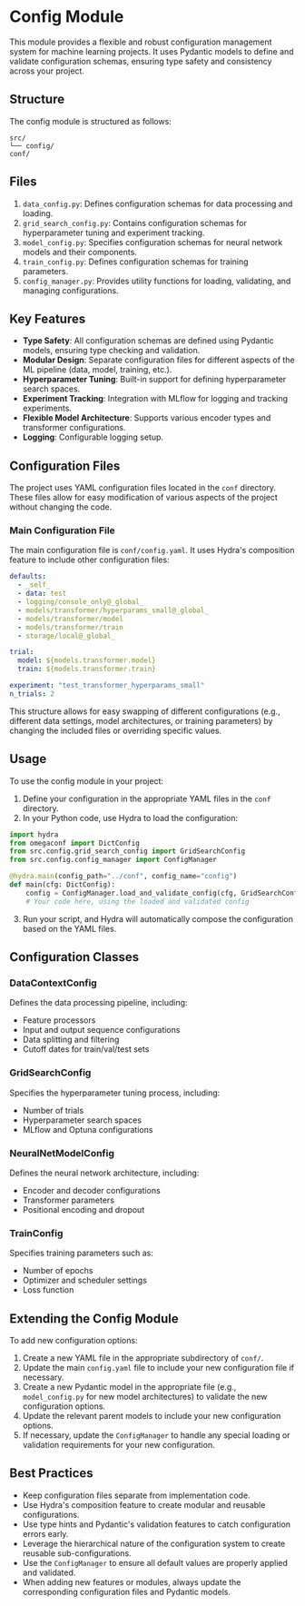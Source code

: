 # Config Module

This module provides a flexible and robust configuration management system for machine learning projects. It uses Pydantic models to define and validate configuration schemas, ensuring type safety and consistency across your project.

## Structure

The config module is structured as follows:

```
src/
└── config/
conf/
```

## Files

1. `data_config.py`: Defines configuration schemas for data processing and loading.
2. `grid_search_config.py`: Contains configuration schemas for hyperparameter tuning and experiment tracking.
3. `model_config.py`: Specifies configuration schemas for neural network models and their components.
4. `train_config.py`: Defines configuration schemas for training parameters.
5. `config_manager.py`: Provides utility functions for loading, validating, and managing configurations.

## Key Features

- **Type Safety**: All configuration schemas are defined using Pydantic models, ensuring type checking and validation.
- **Modular Design**: Separate configuration files for different aspects of the ML pipeline (data, model, training, etc.).
- **Hyperparameter Tuning**: Built-in support for defining hyperparameter search spaces.
- **Experiment Tracking**: Integration with MLflow for logging and tracking experiments.
- **Flexible Model Architecture**: Supports various encoder types and transformer configurations.
- **Logging**: Configurable logging setup.

## Configuration Files

The project uses YAML configuration files located in the `conf` directory. These files allow for easy modification of various aspects of the project without changing the code.

### Main Configuration File

The main configuration file is `conf/config.yaml`. It uses Hydra's composition feature to include other configuration files:

```yaml
defaults:
  - _self_
  - data: test
  - logging/console_only@_global_
  - models/transformer/hyperparams_small@_global_
  - models/transformer/model
  - models/transformer/train
  - storage/local@_global_

trial:
  model: ${models.transformer.model}
  train: ${models.transformer.train}

experiment: "test_transformer_hyperparams_small"
n_trials: 2
```

This structure allows for easy swapping of different configurations (e.g., different data settings, model architectures, or training parameters) by changing the included files or overriding specific values.

## Usage

To use the config module in your project:

1. Define your configuration in the appropriate YAML files in the `conf` directory.
2. In your Python code, use Hydra to load the configuration:

```python
import hydra
from omegaconf import DictConfig
from src.config.grid_search_config import GridSearchConfig
from src.config.config_manager import ConfigManager

@hydra.main(config_path="../conf", config_name="config")
def main(cfg: DictConfig):
    config = ConfigManager.load_and_validate_config(cfg, GridSearchConfig)
    # Your code here, using the loaded and validated config
```

3. Run your script, and Hydra will automatically compose the configuration based on the YAML files.

## Configuration Classes

### DataContextConfig
Defines the data processing pipeline, including:
- Feature processors
- Input and output sequence configurations
- Data splitting and filtering
- Cutoff dates for train/val/test sets

### GridSearchConfig
Specifies the hyperparameter tuning process, including:
- Number of trials
- Hyperparameter search spaces
- MLflow and Optuna configurations

### NeuralNetModelConfig
Defines the neural network architecture, including:
- Encoder and decoder configurations
- Transformer parameters
- Positional encoding and dropout

### TrainConfig
Specifies training parameters such as:
- Number of epochs
- Optimizer and scheduler settings
- Loss function

## Extending the Config Module

To add new configuration options:

1. Create a new YAML file in the appropriate subdirectory of `conf/`.
2. Update the main `config.yaml` file to include your new configuration file if necessary.
3. Create a new Pydantic model in the appropriate file (e.g., `model_config.py` for new model architectures) to validate the new configuration options.
4. Update the relevant parent models to include your new configuration options.
5. If necessary, update the `ConfigManager` to handle any special loading or validation requirements for your new configuration.

## Best Practices

- Keep configuration files separate from implementation code.
- Use Hydra's composition feature to create modular and reusable configurations.
- Use type hints and Pydantic's validation features to catch configuration errors early.
- Leverage the hierarchical nature of the configuration system to create reusable sub-configurations.
- Use the `ConfigManager` to ensure all default values are properly applied and validated.
- When adding new features or modules, always update the corresponding configuration files and Pydantic models.